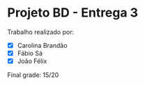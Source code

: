 # Projeto BD - Entrega 3

Trabalho realizado por:

 - [x] Carolina Brandão
 - [x] Fábio Sá         
 - [x] João Félix

 Final grade: 15/20